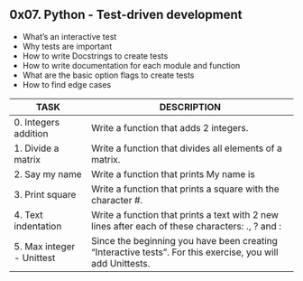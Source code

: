 0x07. Python - Test-driven development
---
* What’s an interactive test
* Why tests are important
* How to write Docstrings to create tests
* How to write documentation for each module and function
* What are the basic option flags to create tests
* How to find edge cases


| TASK | DESCRIPTION |
| ------ | ------ |
|0. Integers addition|Write a function that adds 2 integers.|
|1. Divide a matrix|Write a function that divides all elements of a matrix.|
|2. Say my name |Write a function that prints My name is <first name> <last name>|
|3. Print square|Write a function that prints a square with the character #.|
|4. Text indentation|Write a function that prints a text with 2 new lines after each of these characters: ., ? and :|
|5. Max integer - Unittest |Since the beginning you have been creating “Interactive tests”. For this exercise, you will add Unittests.|
